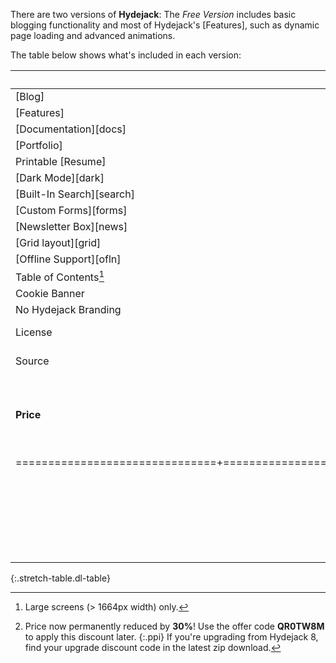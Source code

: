 There are two versions of **Hydejack**: The *Free Version* includes basic blogging functionality and most of Hydejack's [Features], such as dynamic page loading and advanced animations.

The table below shows what's included in each version:

|                               | Free                | PRO                 |
|:------------------------------|:-------------------:|:-------------------:|
| [Blog]                        | &#x2714;            | &#x2714;            |
| [Features]                    | &#x2714;            | &#x2714;            |
| [Documentation][docs]         | &#x2714;            | &#x2714;            |
| [Portfolio]                   |                     | &#x2714;            |
| Printable [Resume]            |                     | &#x2714;            |
| [Dark Mode][dark]             |                     | &#x2714;            |
| [Built-In Search][search]     |                     | &#x2714;            |
| [Custom Forms][forms]         |                     | &#x2714;            |
| [Newsletter Box][news]        |                     | &#x2714;            |
| [Grid layout][grid]           |                     | &#x2714;            |
| [Offline Support][ofln]       |                     | &#x2714;            |
| Table of Contents[^21]        |                     | &#x2714;            |
| Cookie Banner                 |                     | &#x2714;            |
| No Hydejack Branding          |                     | &#x2714;            |
| License                       | [GPL-3.0][lic]      | [PRO]               |
| Source                        | [GitHub][src]       | Included            |
| **Price**                     | **Free**            | <span class="price"><del>$99</del> <strong class="new-price">$69</strong> <small>One-Time Payment</small></span> [^22] |
|===============================+=====================+=====================|
|                               | [**Download**][kit] | [**Buy PRO**][buy]{:.gumroad-button data-gumroad-single-product="true"} |
{:.stretch-table.dl-table}

[^21]: Large screens (> 1664px width) only.

[^22]: Price now permanently reduced by <strong class="discount">30%</strong>! Use the offer code <strong class="code">QR0TW8M</strong> to apply this discount later.
       {:.ppi}
       If you're upgrading from Hydejack 8, find your upgrade discount code in the latest zip download.

<script type="module">
  document.querySelectorAll('a[href="#_search-input"]').forEach(el => {
    if (!el.dataset.done) {
      el.addEventListener('click', () => document.getElementById('_search-input').focus());
      el.dataset.done = '';
    }
  });

  document.querySelectorAll('.ppi').forEach(async el => {
    if (!el.dataset.done) {
      const { name, emoji, code, discount } = await window._ppiData;
      if (!code) return;
      el.querySelectorAll('.name').forEach(el => { el.innerText = name });
      el.querySelectorAll('.emoji').forEach(el => { el.innerText = emoji; el.title = name });
      el.querySelectorAll('.code').forEach(el => { el.innerText = code.toUpperCase() });
      el.querySelectorAll('.discount').forEach(el => { el.innerText = `${discount * 100}%` });
      el.dataset.done = '';
    }
  });

  document.querySelectorAll('.price').forEach(async el => {
    if (!el.dataset.done) {
      const { name, emoji, code, discount } = await window._ppiData;
      if (!code) return;
      el.querySelectorAll('.name').forEach(el => { el.innerText = name });
      el.querySelectorAll('.emoji').forEach(el => { el.innerText = emoji; el.title = name });
      el.querySelectorAll('.code').forEach(el => { el.innerText = code.toUpperCase() });
      el.querySelectorAll('.new-price').forEach(el => { el.innerText = `$${99 - discount * 100}` });
      el.dataset.done = '';
    }
  });
</script>
